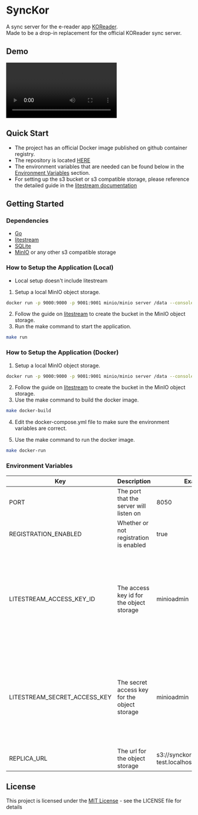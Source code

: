 # SyncKor

A sync server for the e-reader app [KOReader](https://koreader.rocks/).  
Made to be a drop-in replacement for the official KOReader sync server.

## Demo
![](demo/project_demo.mp4)

## Quick Start
* The project has an official Docker image published on github container registry.  
* The repository is located [HERE](https://github.com/atran25/synckor/pkgs/container/synckor)  
* The environment variables that are needed can be found below in the [Environment Variables](#environment-variables) section.
* For setting up the s3 bucket or s3 compatible storage, please reference the detailed guide in the [litestream documentation](https://litestream.io/guides/)
## Getting Started

### Dependencies

* [Go](https://go.dev/)
* [litestream](https://litestream.io/)
* [SQLite](https://www.sqlite.org/)
* [MinIO](https://github.com/minio/minio) or any other s3 compatible storage

### How to Setup the Application (Local)
* Local setup doesn't include litestream
1. Setup a local MinIO object storage.
```bash
docker run -p 9000:9000 -p 9001:9001 minio/minio server /data --console-address ":9001"
```
2. Follow the guide on [litestream](https://litestream.io/getting-started/#setting-up-minio) to create the bucket in the MinIO object storage.
3. Run the make command to start the application.
```bash
make run
```
### How to Setup the Application (Docker)
1. Setup a local MinIO object storage.
```bash
docker run -p 9000:9000 -p 9001:9001 minio/minio server /data --console-address ":9001"
```
2. Follow the guide on [litestream](https://litestream.io/getting-started/#setting-up-minio) to create the bucket in the MinIO object storage.
3. Use the make command to build the docker image.
```bash
make docker-build
```
4. Edit the docker-compose.yml file to make sure the environment variables are correct.

5. Use the make command to run the docker image.
```bash
make docker-run
```

### Environment Variables
| Key                          	| Description                                  	| Example                                        	| Note                                                                                                                	|   	|
|------------------------------	|----------------------------------------------	|------------------------------------------------	|---------------------------------------------------------------------------------------------------------------------	|---	|
| PORT                         	| The port that the server will listen on      	| 8050                                           	|                                                                                                                     	|   	|
| REGISTRATION_ENABLED         	| Whether or not registration is enabled       	| true                                           	|                                                                                                                     	|   	|
| LITESTREAM_ACCESS_KEY_ID     	| The access key id for the object storage     	| minioadmin                                     	| The key will be different depending on which object storage you use, check the litestream guides to see the changes 	|   	|
| LITESTREAM_SECRET_ACCESS_KEY 	| The secret access key for the object storage 	| minioadmin                                     	| The key will be different depending on which object storage you use, check the litestream guides to see the changes 	|   	|
| REPLICA_URL                  	| The url for the object storage               	| s3://synckor-bkt-test.localhost:9000/db.sqlite 	|                                                                                                                     	|   	|

## License

This project is licensed under the [MIT License](LICENSE) - see the LICENSE file for details